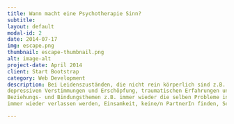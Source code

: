 ```yaml
---
title: Wann macht eine Psychotherapie Sinn?
subtitle: 
layout: default
modal-id: 2
date: 2014-07-17
img: escape.png
thumbnail: escape-thumbnail.png
alt: image-alt
project-date: April 2014
client: Start Bootstrap
category: Web Development
description: Bei Leidenszuständen, die nicht rein körperlich sind z.B. bei Ängsten, Panik, innerer Unruhe,
depressiven Verstimmungen und Erschöpfung, traumatischen Erfahrungen und ihren Folgen,
Beziehungs- und Bindungsthemen z.B. immer wieder die selben Probleme in der Beziehung, 
immer wieder verlassen werden, Einsamkeit, keine/n PartnerIn finden, Selbstwertproblemen und Identitätsfragen, in Übergangsphasen (Krise, Trennung, Neubeginn), bei Süchten sowie bei psychosomatischen Leiden etc.

---
```

